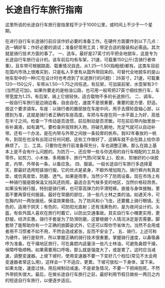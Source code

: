 # 长途自行车旅行指南
这里所说的长途自行车旅行是指里程不少于1000公里，或时间上不少于一个星期。

在进行自行车长途骑行前应该作好必要的准备工作。在硬件方面要作到以下几点：选一辆好车；作好必要的调试；准备好常用工具；带足合适的服装和必需品。其次就是骑行技术方面的事了。
一、选车。最好是27英寸的平把全地貌车，这是专为长途自行车旅行设计的。该车前后均有车架，21速，可载重150公斤(含骑行者体重)，且车带可根据路面、载重情况自选，从1.25—1.50(指粗细)都有。这类车目前在国内市场上很难买到，只是私人手里有从国外带回来的。可替代全地貌车的是山地车型中的一种(它在设计时也考虑到了长途旅行的问题)：26英寸，21速，可载重120—150公斤，车带从1.50—1.75之间任选，有后架，可加装前架，水壶架有3个(当然还可加)。如果你要走的是柏油公路，也可用一般弯把27英寸细纹旅行车，车带宽度为1.25，有后架，骑上它很轻快，适合载物不多的长途旅行。
二、调车。一般自行车旅行是边骑边看，自由自在，速度不是很重要，重要的是方便、舒适。按这个要求调车。车座：以骑行者的腋部放在车座中间，用手去摸轮盘轴心部，以摸到为准，这就是骑行者正确的车座高度。车把与车座在同一水平面上为好，高低在半寸之间。检查一下传动是否连惯，前后制动是否灵敏。可在前后带内胎里放一些补漏液，如有漏气，要检查并拔除刺入物，将破孔朝地，充足气就可以自动补带。还有一个办法，是在内带与外带之间放一条较厚的帆布。我92年春放的一帆布，到现在也没有出现过任何问题。这些工作做好了，这辆车就不会在路上给你添麻烦了。
三、工具。只要你在旅行前准备得充分，车也调整正确，那么在路上基本上是不会有什么问题的。为防万一，还应带一些与你选用的自行车相配的工具及零件。如剪刀、小木锉、多用搬手、旅行气筒(可架车上)、胶水、剪锉好的小块胶皮，内带、外带各一条，以备应急。
四、服装。一般长途自行车旅行多选择夏天，那最好选用短装骑行服，它的优点是紧身，不额外增加阻力。骑行裤内有真皮垫，或仿真皮垫，防磨、透气。如果是雨季，当然少不了防雨设备。现在市场上有一种骑行服是既保温又挡风还防雨，最适合去气候多变的地区，当然价格较昂贵。如果没有骑行服，特别是骑行裤，也可穿高弹力的平滑短裤。直接与身体接触，里面不要再穿任何服装。最好在常磨的部位，涂一些凡士林之类的油。如遇天冷，可在胸内衬一两张报纸，保温效果极佳。为了防风和小飞虫，还要戴上骑行眼镜。无色的，适用于阴天；有色的，可防阳光直射；还有浅黄色的，是为夜间设计的。头盔，有些外国人喜欢在旅行时戴它，以防出交通事故。其实自行车小帽更实用，更舒服，经济实惠。骑行手套是为了防滑防磨，这要根据个人情况决定是否需要。脚套除了能帮助你有一个正确的放脚姿式外，它还可以帮你节省体力。当然不会用或者用不习惯者不如不用，不然会造成紧张，反而不安全了。
五、骑行。上述可称为硬件，骑行是软件，所以掌握正确的骑行技术很重要。掌握骑行速度，以鼻吸鼻呼为准备。在干燥地区旅行，可在鼻腔内适量涂一些凡士林油，可避免鼻腔干燥，保障呼吸顺畅。如果需要用口呼吸，那么就是强度大了，或是累了。这时应当减速，调整变速器。上坡下坡时，使用变速器不要一下变好几个档位(常见不太会用变速器者常这么用)，这样会一下不适应，更累。下坡可放松一下身体，溜下来。如果太陡，速度过快，用后闸制动减速。不是紧急情况，不要一下把闸抱死，不然外带损失很大。最后，在做长途自行车旅行之前，最好利用节假日做些一两日之内的短途自行车旅行，以便逐步适应。

